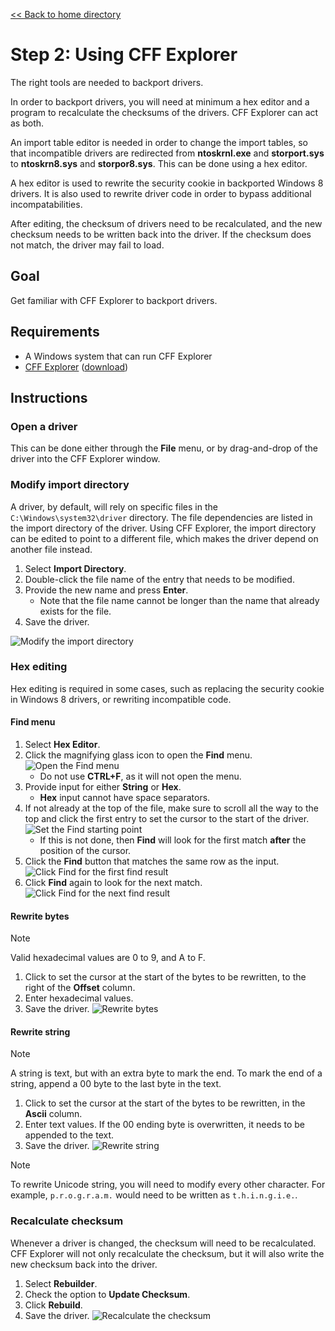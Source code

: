 [<< Back to home directory](index.md)

# Step 2: Using CFF Explorer
The right tools are needed to backport drivers.

In order to backport drivers, you will need at minimum a hex editor and a program to recalculate the checksums of the drivers. CFF Explorer can act as both.

An import table editor is needed in order to change the import tables, so that incompatible drivers are redirected from **ntoskrnl.exe** and **storport.sys** to **ntoskrn8.sys** and **storpor8.sys**. This can be done using a hex editor.

A hex editor is used to rewrite the security cookie in backported Windows 8 drivers. It is also used to rewrite driver code in order to bypass additional incompatabilities.

After editing, the checksum of drivers need to be recalculated, and the new checksum needs to be written back into the driver. If the checksum does not match, the driver may fail to load.

## Goal
Get familiar with CFF Explorer to backport drivers.

## Requirements
- A Windows system that can run CFF Explorer
- [CFF Explorer](https://ntcore.com/?page_id=388) ([download](https://ntcore.com/files/CFF_Explorer.zip))

## Instructions

### Open a driver
This can be done either through the **File** menu, or by drag-and-drop of the driver into the CFF Explorer window.

### Modify import directory
A driver, by default, will rely on specific files in the `C:\Windows\system32\driver` directory. The file dependencies are listed in the import directory of the driver. Using CFF Explorer, the import directory can be edited to point to a different file, which makes the driver depend on another file instead.

1. Select **Import Directory**.
2. Double-click the file name of the entry that needs to be modified.
3. Provide the new name and press **Enter**.
    - Note that the file name cannot be longer than the name that already exists for the file.
4. Save the driver.

![Modify the import directory](02_cff_explorer/modify_import_directory.png)

### Hex editing
Hex editing is required in some cases, such as replacing the security cookie in Windows 8 drivers, or rewriting incompatible code.

#### Find menu
1. Select **Hex Editor**.
2. Click the magnifying glass icon to open the **Find** menu.
![Open the Find menu](02_cff_explorer/hex_editor_find_menu.png)
    - Do not use **CTRL+F**, as it will not open the menu.
3. Provide input for either **String** or **Hex**.
    - **Hex** input cannot have space separators.
4. If not already at the top of the file, make sure to scroll all the way to the top and click the first entry to set the cursor to the start of the driver.
![Set the Find starting point](02_cff_explorer/hex_editor_find_start.png)
    - If this is not done, then **Find** will look for the first match **after** the position of the cursor.
5. Click the **Find** button that matches the same row as the input.
![Click Find for the first find result](02_cff_explorer/hex_editor_find_first.png)
6. Click **Find** again to look for the next match.
![Click Find for the next find result](02_cff_explorer/hex_editor_find_second.png)

#### Rewrite bytes
> [!Note]
> Valid hexadecimal values are 0 to 9, and A to F.

1. Click to set the cursor at the start of the bytes to be rewritten, to the right of the **Offset** column.
2. Enter hexadecimal values.
3. Save the driver.
![Rewrite bytes](02_cff_explorer/hex_editor_rewrite_bytes.png)

#### Rewrite string
> [!Note]
> A string is text, but with an extra byte to mark the end. To mark the end of a string, append a 00 byte to the last byte in the text.

1. Click to set the cursor at the start of the bytes to be rewritten, in the **Ascii** column.
2. Enter text values. If the 00 ending byte is overwritten, it needs to be appended to the text.
3. Save the driver.
![Rewrite string](02_cff_explorer/hex_editor_rewrite_string.png)

> [!Note]
> To rewrite Unicode string, you will need to modify every other character. For example, `p.r.o.g.r.a.m.` would need to be written as `t.h.i.n.g.i.e.`.

### Recalculate checksum
Whenever a driver is changed, the checksum will need to be recalculated. CFF Explorer will not only recalculate the checksum, but it will also write the new checksum back into the driver.

1. Select **Rebuilder**.
2. Check the option to **Update Checksum**.
3. Click **Rebuild**.
4. Save the driver.
![Recalculate the checksum](02_cff_explorer/update_checksum.png)

